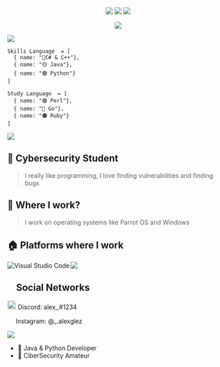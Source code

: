 <div align="center">
  <img src="https://img.shields.io/badge/c-%2300599C.svg?style=for-the-badge&logo=c&logoColor=white">
  <img src="https://img.shields.io/badge/java-%23ED8B00.svg?style=for-the-badge&logo=java&logoColor=white">
  <img src="https://img.shields.io/badge/-Python-98b982?style=for-the-badge&logo=python&logoColor=98b982&labelColor=282828">
  
</div>
</p>

<p>
  <div align="center">
    <img src="https://readme-typing-svg.herokuapp.com?lines=Hello,+I+am+alex,,">
   </div>
    </p>
    
<a href="https://github.com/LucidCode007"><img src="https://user-images.githubusercontent.com/73097560/115834477-dbab4500-a447-11eb-908a-139a6edaec5c.gif"></a>

```
Skills Language  = [
  { name: "🔵C# & C++"},
  { name: "🟡 Java"},
  { name: "🟢 Python"}
]
```

```
Study Language  = [
  { name: "🟣 Perl"},
  { name: "🔴 Go"},
  { name: "🟤 Ruby"}
]
```
  

<a href="https://github.com/LucidCode007"><img src="https://user-images.githubusercontent.com/73097560/115834477-dbab4500-a447-11eb-908a-139a6edaec5c.gif"></a>

## 📐 Cybersecurity Student

>  I really like programming, I love finding vulnerabilities and finding bugs 

## 💼 Where I work?

> I work on operating systems like Parrot OS and Windows

## 🏠 Platforms where I work
<img align="left" alt="Visual Studio Code" src="https://img.shields.io/badge/-Visual%20Studio%20Code-blue?style=for-the-badge&logo=Visual%20Studio%20Code&logoColor=white"/>



<a href="https://github.com/LucidCode007"><img src="https://user-images.githubusercontent.com/73097560/115834477-dbab4500-a447-11eb-908a-139a6edaec5c.gif"></a>

<h2><img src="https://emoji.gg/assets/emoji/1343-arrowright.png" height="15px"> Social Networks </h2>


<p><img src="https://cdn3.emoji.gg/emojis/3318-dripdiscordlogo.gif" height="20px"> Discord: alex,,#1234</p>

<p><img src="https://cdn3.emoji.gg/emojis/8936-instagram-animated.gif" height="15px"> Instagram: @_.alexglez </p>



<a href="https://github.com/LucidCode007"><img src="https://user-images.githubusercontent.com/73097560/115834477-dbab4500-a447-11eb-908a-139a6edaec5c.gif"></a>
  
  
- 🍷 Java & Python Developer
- 🐍 CiberSecurity Amateur
  

